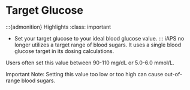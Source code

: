 # Target Glucose
:::{admonition} Highlights
:class: important
- Set your target glucose to your ideal blood glucose value.
:::
iAPS no longer utilizes a target range of blood sugars. It uses a single blood glucose target in its dosing calculations.

Users often set this value between 90-110 mg/dL or 5.0-6.0 mmol/L.

Important Note: Setting this value too low or too high can cause out-of-range blood sugars.
